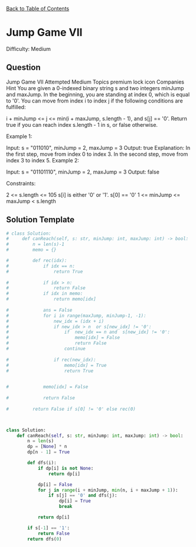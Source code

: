 [Back to Table of Contents](../README.md)

# Jump Game VII
Difficulty: Medium

## Question
Jump Game VII
Attempted
Medium
Topics
premium lock icon
Companies
Hint
You are given a 0-indexed binary string s and two integers minJump and maxJump. In the beginning, you are standing at index 0, which is equal to '0'. You can move from index i to index j if the following conditions are fulfilled:

i + minJump <= j <= min(i + maxJump, s.length - 1), and
s[j] == '0'.
Return true if you can reach index s.length - 1 in s, or false otherwise.

 

Example 1:

Input: s = "011010", minJump = 2, maxJump = 3
Output: true
Explanation:
In the first step, move from index 0 to index 3. 
In the second step, move from index 3 to index 5.
Example 2:

Input: s = "01101110", minJump = 2, maxJump = 3
Output: false
 

Constraints:

2 <= s.length <= 105
s[i] is either '0' or '1'.
s[0] == '0'
1 <= minJump <= maxJump < s.length

## Solution Template
```python
# class Solution:
#     def canReach(self, s: str, minJump: int, maxJump: int) -> bool:
#         n = len(s)-1
#         memo = {}

#         def rec(idx):
#             if idx == n:
#                 return True
            
#             if idx > n:
#                 return False
#             if idx in memo:
#                 return memo[idx]
            
#             ans = False
#             for i in range(maxJump, minJump-1, -1):
#                 new_idx = (idx + i)
#                 if new_idx > n  or s[new_idx] != '0':
#                     if  new_idx == n and  s[new_idx] != '0':
#                         memo[idx] = False
#                         return False
#                     continue
                
#                 if rec(new_idx):
#                     memo[idx] = True
#                     return True

            
#             memo[idx] = False
            
#             return False
        
#         return False if s[0] != '0' else rec(0)



class Solution:
    def canReach(self, s: str, minJump: int, maxJump: int) -> bool:
        n = len(s)
        dp = [None] * n
        dp[n - 1] = True

        def dfs(i):
            if dp[i] is not None:
                return dp[i]

            dp[i] = False
            for j in range(i + minJump, min(n, i + maxJump + 1)):
                if s[j] == '0' and dfs(j):
                    dp[i] = True
                    break

            return dp[i]

        if s[-1] == '1':
            return False
        return dfs(0)
```
